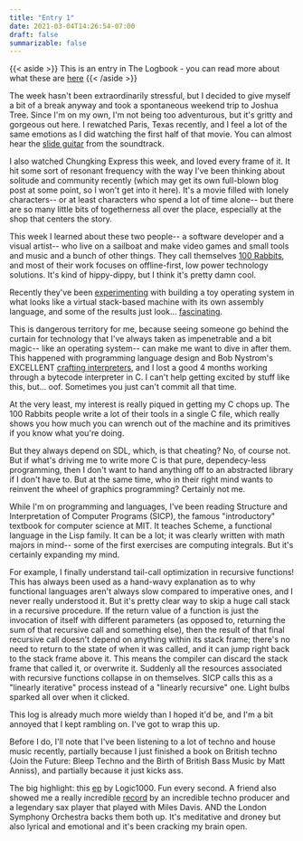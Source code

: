 ```yaml
---
title: "Entry 1"
date: 2021-03-04T14:26:54-07:00
draft: false
summarizable: false
---
```


{{< aside >}} This is an entry in The Logbook - you can read more about what these are [here](/posts/logbook) {{< /aside >}}

The week hasn't been extraordinarily stressful, but I decided to give myself a bit of a break anyway and took a spontaneous weekend trip to Joshua Tree. Since I'm on my own, I'm not being too adventurous, but it's gritty and gorgeous out here. I rewatched Paris, Texas recently, and I feel a lot of the same emotions as I did watching the first half of that movie. You can almost hear the [slide guitar](https://www.youtube.com/watch?v=drg0LMfIkfU) from the soundtrack.

I also watched Chungking Express this week, and loved every frame of it. It hit some sort of resonant frequency with the way I've been thinking about solitude and community recently (which may get its own full-blown blog post at some point, so I won't get into it here). It's a movie filled with lonely characters-- or at least characters who spend a lot of time alone-- but there are so many little bits of togetherness all over the place, especially at the shop that centers the story.

This week I learned about these two people-- a software developer and a visual artist-- who live on a sailboat and make video games and small tools and music and a bunch of other things. They call themselves [100 Rabbits](https://100r.co/), and most of their work focuses on offline-first, low power technology solutions. It's kind of hippy-dippy, but I think it's pretty damn cool.

Recently they've been [experimenting](https://twitter.com/hundredrabbits/status/1378188349144395788) with building a toy operating system in what looks like a virtual stack-based machine with its own assembly language, and some of the results just look... [fascinating](https://twitter.com/hundredrabbits/status/1368289299834179584).

This is dangerous territory for me, because seeing someone go behind the curtain for technology that I've always taken as impenetrable and a bit magic-- like an operating system-- can make me want to dive in after them. This happened with programming language design and Bob Nystrom's EXCELLENT [crafting interpreters](https://craftinginterpreters.com/), and I lost a good 4 months working through a bytecode interpreter in C. I can't help getting excited by stuff like this, but... oof. Sometimes you just can't commit all that time.

At the very least, my interest is really piqued in getting my C chops up. The 100 Rabbits people write a lot of their tools in a single C file, which really shows you how much you can wrench out of the machine and its primitives if you know what you're doing.

But they always depend on SDL, which, is that cheating? No, of course not. But if what's driving me to write more C is that pure, dependecy-less programming, then I don't want to hand anything off to an abstracted library if I don't have to. But at the same time, who in their right mind wants to reinvent the wheel of graphics programming? Certainly not me.

While I'm on programming and languages, I've been reading Structure and Interpretation of Computer Programs (SICP), the famous "introductory" textbook for computer science at MIT. It teaches Scheme, a functional language in the Lisp family. It can be a lot; it was clearly written with math majors in mind-- some of the first exercises are computing integrals. But it's certainly expanding my mind.

For example, I finally understand tail-call optimization in recursive functions! This has always been used as a hand-wavy explanation as to why functional languages aren't always slow compared to imperative ones, and I never really understood it.  But it's pretty clear way to skip a huge call stack in a recursive procedure. If the return value of a function is just the invocation of itself with different parameters (as opposed to, returning the sum of that recursive call and something else), then the result of that final recursive call doesn't depend on anything within its stack frame; there's no need to return to the state of when it was called, and it can jump right back to the stack frame above it. This means the compiler can discard the stack frame that called it, or overwrite it. Suddenly all the resources associated with recursive functions collapse in on themselves. SICP calls this as a "linearly iterative" process instead of a "linearly recursive" one. Light bulbs sparked all over when it clicked.

This log is already much more wieldy than I hoped it'd be, and I'm a bit annoyed that I kept rambling on. I've got to wrap this up.

Before I do, I'll note that I've been listening to a lot of techno and house music recently, partially because I just finished a book on British techno (Join the Future: Bleep Techno and the Birth of British Bass Music by Matt Anniss), and partially because it just kicks ass.

The big highlight: this [ep](https://open.spotify.com/album/5xp8nj4Uji2Kr1nkm3CLFC?si=1YUdD-25Qr-kvdn_kU0otA) by Logic1000. Fun every second. A friend also showed me a really incredible [record](https://open.spotify.com/album/3ShtO5VCYa3ctlR5uzLWBa?si=Vl5oJ3HDRK2tk3WsGXdtIA) by an incredible techno producer and a legendary sax player that played with Miles Davis. AND the London Symphony Orchestra backs them both up. It's meditative and droney but also lyrical and emotional and it's been cracking my brain open.
